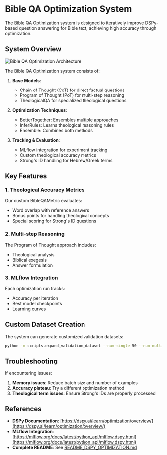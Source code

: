 # Bible QA Optimization System

The Bible QA Optimization system is designed to iteratively improve DSPy-based question answering for Bible text, achieving high accuracy through optimization.

## System Overview

![Bible QA Optimization Architecture](../assets/bible_qa_optimization.png)

The Bible QA Optimization system consists of:

1. **Base Models**:
   - Chain of Thought (CoT) for direct factual questions
   - Program of Thought (PoT) for multi-step reasoning
   - TheologicalQA for specialized theological questions

2. **Optimization Techniques**:
   - BetterTogether: Ensembles multiple approaches
   - InferRules: Learns theological reasoning rules
   - Ensemble: Combines both methods

3. **Tracking & Evaluation**:
   - MLflow integration for experiment tracking
   - Custom theological accuracy metrics
   - Strong's ID handling for Hebrew/Greek terms

## Key Features

### 1. Theological Accuracy Metrics

Our custom BibleQAMetric evaluates:
- Word overlap with reference answers
- Bonus points for handling theological concepts
- Special scoring for Strong's ID questions

### 2. Multi-step Reasoning

The Program of Thought approach includes:
- Theological analysis
- Biblical exegesis
- Answer formulation

### 3. MLflow Integration

Each optimization run tracks:
- Accuracy per iteration
- Best model checkpoints
- Learning curves

## Custom Dataset Creation

The system can generate customized validation datasets:

```bash
python -m scripts.expand_validation_dataset --num-single 50 --num-multi 15
```

## Troubleshooting

If encountering issues:

1. **Memory issues**: Reduce batch size and number of examples
2. **Accuracy plateau**: Try a different optimization method
3. **Theological term issues**: Ensure Strong's IDs are properly processed

## References

- **DSPy Documentation**: [https://dspy.ai/learn/optimization/overview/](https://dspy.ai/learn/optimization/overview/)
- **MLflow Integration**: [https://mlflow.org/docs/latest/python_api/mlflow.dspy.html](https://mlflow.org/docs/latest/python_api/mlflow.dspy.html)
- **Complete README**: See [README_DSPY_OPTIMIZATION.md](../../README_DSPY_OPTIMIZATION.md) 